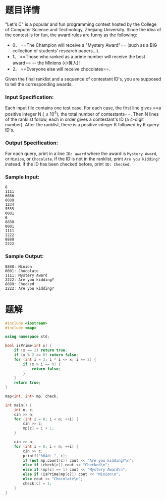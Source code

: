 # 题目详情
"Let's C" is a popular and fun programming contest hosted by the College of Computer Science and Technology, Zhejiang University. Since the idea of the contest is for fun, the award rules are funny as the following:

*   0、 ==The Champion will receive a "Mystery Award"== (such as a BIG collection of students' research papers...).
*   1、 ==Those who ranked as a prime number will receive the best award== -- the Minions (小黄人)!
*   2、 ==Everyone else will receive chocolates==.

Given the final ranklist and a sequence of contestant ID's, you are supposed to tell the corresponding awards.

### Input Specification:

Each input file contains one test case. For each case, the first line gives ==a positive integer N ($\le 10^4$), the total number of contestants==. Then N lines of the ranklist follow, each in order gives a contestant's ID (a 4-digit number). After the ranklist, there is a positive integer K followed by K query ID's.

### Output Specification:

For each query, print in a line `ID: award` where the award is `Mystery Award`, or `Minion`, or `Chocolate`. If the ID is not in the ranklist, print `Are you kidding?` instead. If the ID has been checked before, print `ID: Checked`.

### Sample Input:

    6
    1111
    6666
    8888
    1234
    5555
    0001
    6
    8888
    0001
    1111
    2222
    8888
    2222


### Sample Output:

    8888: Minion
    0001: Chocolate
    1111: Mystery Award
    2222: Are you kidding?
    8888: Checked
    2222: Are you kidding?
# 题解

```cpp
#include <iostream>
#include <map>

using namespace std;

bool isPrime(int x) {
    if (x == 2) return true;
    if (x % 2 == 0) return false;
    for (int i = 3; i * i <= x; i += 2) {
        if (x % i == 0) {
            return false;
        }
    }
    return true;
}

map<int, int> mp, check;

int main() {
    int n, c;
    cin >> n;
    for (int i = 0; i < n; ++i) {
        cin >> c;
        mp[c] = i + 1;
    }

    cin >> n;
    for (int i = 0; i < n; ++i) {
        cin >> c;
        printf("%04d: ", c);
        if (not mp.count(c)) cout << "Are you kidding?\n";
        else if (check[c]) cout << "Checked\n";
        else if (mp[c] == 1) cout << "Mystery Award\n";
        else if (isPrime(mp[c])) cout << "Minion\n";
        else cout << "Chocolate\n";
        check[c] = 1;
    }
}
```


